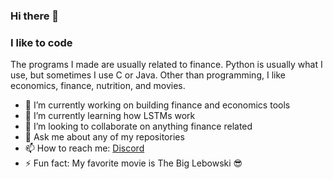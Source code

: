 ### Hi there 👋

### I like to code 
The programs I made are usually related to finance. Python is usually what I use, but sometimes I use C or Java. Other than programming, I like economics, finance, nutrition, and movies. 


- 🔭 I’m currently working on building finance and economics tools
- 🌱 I’m currently learning how LSTMs work
- 👯 I’m looking to collaborate on anything finance related
- 💬 Ask me about any of my repositories
- 📫 How to reach me: [Discord](https://discord.com/users/691513151241322497) 
- ⚡ Fun fact: My favorite movie is The Big Lebowski 😎

<!--
**NoHedge/NoHedge** is a ✨ _special_ ✨ repository because its `README.md` (this file) appears on your GitHub profile.

Here are some ideas to get you started:

- 🔭 I’m currently working on ...
- 🌱 I’m currently learning ...
- 👯 I’m looking to collaborate on ...
- 🤔 I’m looking for help with ...
- 💬 Ask me about ...
- 📫 How to reach me: ...
- 😄 Pronouns: ...
- ⚡ Fun fact: ...
-->
